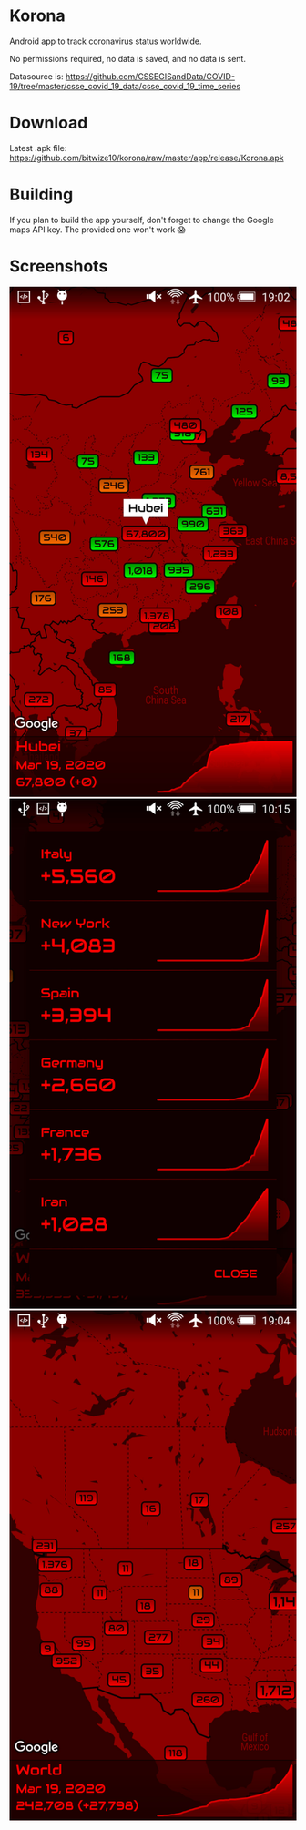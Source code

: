 # Korona
Android app to track coronavirus status worldwide.

No permissions required, no data is saved, and no data is sent.

Datasource is:
https://github.com/CSSEGISandData/COVID-19/tree/master/csse_covid_19_data/csse_covid_19_time_series

# Download
Latest .apk file: https://github.com/bitwize10/korona/raw/master/app/release/Korona.apk

# Building
If you plan to build the app yourself, don't forget to change the Google maps API key. The provided one won't work 😱

# Screenshots
![screenshot1](/screenshots/screenshot1.jpg)
![screenshot2](/screenshots/screenshot2.jpg)
![screenshot3](/screenshots/screenshot3.jpg)
